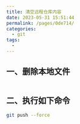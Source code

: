```yaml
---
title: 清空远程仓库内容
date: 2023-05-31 15:51:44
permalink: /pages/0de714/
categories:
  - git
tags:
  -
---
```


## 一、删除本地文件

<img style="display:block;margin:auto;width:40%" v-lazy="'https://dyzhwork.github.io/images/Git/git6.jpeg'" />

## 二、执行如下命令

```bash
git push --force
```
